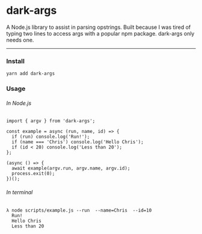 # dark-args
A Node.js library to assist in parsing opstrings. Built because I was tired of typing two lines to access args with a popular npm package. dark-args only needs one.

---
### Install
```
yarn add dark-args
```
### Usage
###### In Node.js
```
import { argv } from 'dark-args';

const example = async (run, name, id) => {
  if (run) console.log('Run!');
  if (name === 'Chris') console.log('Hello Chris');
  if (id < 20) console.log('Less than 20');
};

(async () => {
  await example(argv.run, argv.name, argv.id);
  process.exit(0);
})();
```
###### In terminal
```
λ node scripts/example.js --run  --name=Chris  --id=10
  Run!
  Hello Chris
  Less than 20

```
